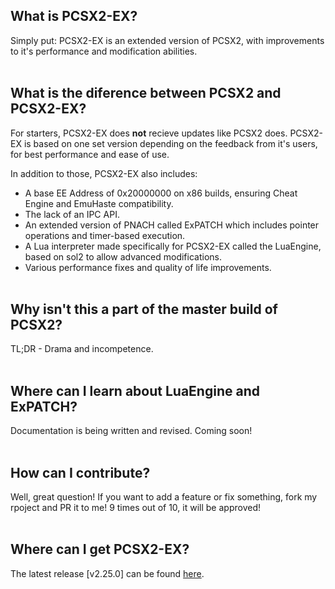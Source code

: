 ## What is PCSX2-EX?

Simply put: PCSX2-EX is an extended version of PCSX2, with improvements to it's performance and modification abilities.
<br/><br/>

## What is the diference between PCSX2 and PCSX2-EX?

For starters, PCSX2-EX does **not** recieve updates like PCSX2 does. PCSX2-EX is based on one set version depending on the feedback from it's users, for best performance and ease of use.

In addition to those, PCSX2-EX also includes:
- A base EE Address of 0x20000000 on x86 builds, ensuring Cheat Engine and EmuHaste compatibility.
- The lack of an IPC API.
- An extended version of PNACH called ExPATCH which includes pointer operations and timer-based execution.
- A Lua interpreter made specifically for PCSX2-EX called the LuaEngine, based on sol2 to allow advanced modifications.
- Various performance fixes and quality of life improvements.
<br/><br/>

## Why isn't this a part of the master build of PCSX2?

TL;DR - Drama and incompetence.
<br/><br/>

## Where can I learn about LuaEngine and ExPATCH?

Documentation is being written and revised. Coming soon!
<br/><br/>

## How can I contribute?

Well, great question! If you want to add a feature or fix something, fork my rpoject and PR it to me! 9 times out of 10, it will be approved!
<br/><br/>

## Where can I get PCSX2-EX?

The latest release [v2.25.0] can be found [here](https://github.com/Topaz-Reality/PCSX2-EX/releases/tag/v2.25.0).
